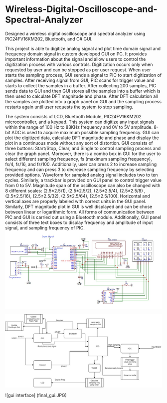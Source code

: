 # Wireless-Digital-Oscilloscope-and-Spectral-Analyzer
 Designed a wireless digital oscilloscope and spectral analyzer using PIC24FV16KM202, Bluetooth, and C# GUI. 
 
This project is able to digitize analog signal and plot time domain signal and frequency domain signal in custom developed GUI on PC. It  provides important information about the signal and allow users to control the digitization process with various controls. Digitization occurs only when requested by user and can be stopped as per user request. When user starts the sampling process, GUI sends a signal to PIC to start digitization of samples. After receiving signal from GUI, PIC scans for trigger value and starts to collect the samples in a buffer. After collecting 200 samples, PIC sends data to GUI and then GUI stores all the samples into a buffer which is then used to calculate DFT magnitude and phase. After DFT calculation all the samples are plotted into a graph panel on GUI and the sampling process restarts again until user requests the system to stop sampling. 

The system consists of LCD, Bluetooth Module, PIC24FV16KM202 microcontroller, and a keypad. This system can digitize any input signals within the range of 100 Hz to 83KHz frequency and 0V to 5V amplitude. 8-bit ADC is used to acquire maximum possible sampling frequency. GUI can plot the digitized data, calculate DFT magnitude and phase and display the plot in a continuous mode without any sort of distortion. GUI consists of three buttons: Start/Stop, Clear, and Single to control sampling process and clear the graph panel. Moreover, there is a combo box in GUI for the user to select different sampling frequency, fs (maximum sampling frequency), fs/4, fs/16, and fs/100. Additionally, user can press 2 to increase sampling frequency and can press 3 to decrease sampling frequency by selecting provided options. Waveform for sampled analog signal includes two to ten cycles. Similarly, a trackbar is provided on GUI panel to control trigger value from 0 to 5V. Magnitude span of the oscilloscope can also be changed with 8 different scales: (2.5±2.5/1),  (2.5±2.5/2), (2.5±2.5/4), (2.5±2.5/8) , (2.5±2.5/16), (2.5±2.5/32), (2.5±2.5/64), (2.5±2.5/100). Horizontal and vertical axes are properly labeled with correct units in the GUI panel. Similarly, DFT magnitude plot in GUI is well displayed and can be chose between linear or logarithmic form. All forms of communication between PIC and GUI is carried out using a Bluetooth module. Additionally, GUI panel consists of three text boxes to display frequency and amplitude of input signal, and sampling frequency of PIC. 
![schematics](final_schematics.jpg)

![block diagram](final_flow.jpg)

![gui interface] (final_gui.JPG)
